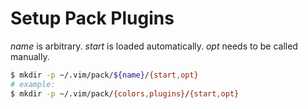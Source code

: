 # Setup Pack Plugins

_name_ is arbitrary. _start_ is loaded automatically. _opt_ needs to be
called manually.

```bash
$ mkdir -p ~/.vim/pack/${name}/{start,opt}
# example:
$ mkdir -p ~/.vim/pack/{colors,plugins}/{start,opt}
```

